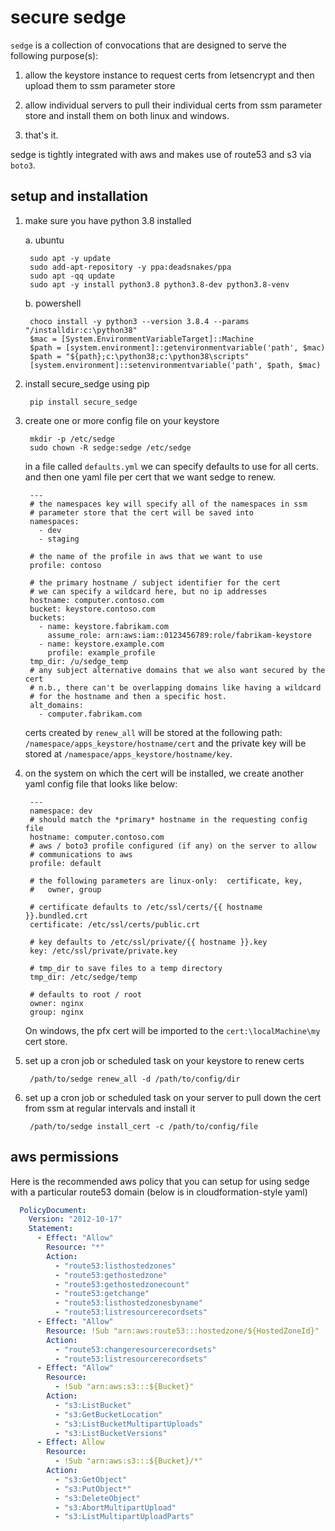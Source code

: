 # secure sedge

`sedge` is a collection of convocations that are designed
to serve the following purpose(s):

1. allow the keystore instance to request certs
   from letsencrypt and then upload them to ssm parameter store

2. allow individual servers to pull their individual certs from
   ssm parameter store and install them on both linux
   and windows.

3. that's it.

sedge is tightly integrated with aws and makes use of route53 and s3 
via ``boto3``.

## setup and installation

1. make sure you have python 3.8 installed

    a. ubuntu

        sudo apt -y update
        sudo add-apt-repository -y ppa:deadsnakes/ppa
        sudo apt -qq update
        sudo apt -y install python3.8 python3.8-dev python3.8-venv

    b. powershell

        choco install -y python3 --version 3.8.4 --params "/installdir:c:\python38"
        $mac = [System.EnvironmentVariableTarget]::Machine
        $path = [system.environment]::getenvironmentvariable('path', $mac)
        $path = "${path};c:\python38;c:\python38\scripts"
        [system.environment]::setenvironmentvariable('path', $path, $mac)

2. install secure_sedge using pip

        pip install secure_sedge


3. create one or more config file on your keystore

        mkdir -p /etc/sedge
        sudo chown -R sedge:sedge /etc/sedge

    in a file called `defaults.yml` we can specify defaults to use for all
    certs.  and then one yaml file per cert that we want sedge to renew.

        ---
        # the namespaces key will specify all of the namespaces in ssm
        # parameter store that the cert will be saved into
        namespaces:
          - dev
          - staging
            
        # the name of the profile in aws that we want to use
        profile: contoso
            
        # the primary hostname / subject identifier for the cert
        # we can specify a wildcard here, but no ip addresses
        hostname: computer.contoso.com
        bucket: keystore.contoso.com  
        buckets:
          - name: keystore.fabrikam.com
            assume_role: arn:aws:iam::0123456789:role/fabrikam-keystore 
          - name: keystore.example.com
            profile: example_profile 
        tmp_dir: /u/sedge_temp
        # any subject alternative domains that we also want secured by the cert
        # n.b., there can't be overlapping domains like having a wildcard
        # for the hostname and then a specific host.
        alt_domains:
          - computer.fabrikam.com
         

    certs created by `renew_all` will be stored at the following path:
    `/namespace/apps_keystore/hostname/cert` and the private key will be
    stored at `/namespace/apps_keystore/hostname/key`.

4. on the system on which the cert will be installed, we create another yaml
   config file that looks like below:

        ---
        namespace: dev
        # should match the *primary* hostname in the requesting config file
        hostname: computer.contoso.com
        # aws / boto3 profile configured (if any) on the server to allow
        # communications to aws
        profile: default
            
        # the following parameters are linux-only:  certificate, key,
        #   owner, group
            
        # certificate defaults to /etc/ssl/certs/{{ hostname }}.bundled.crt
        certificate: /etc/ssl/certs/public.crt
            
        # key defaults to /etc/ssl/private/{{ hostname }}.key
        key: /etc/ssl/private/private.key

        # tmp_dir to save files to a temp directory
        tmp_dir: /etc/sedge/temp
 
        # defaults to root / root
        owner: nginx
        group: nginx

    On windows, the pfx cert will be imported to the ``cert:\localMachine\my``
    cert store.

5. set up a cron job or scheduled task on your keystore to renew certs

        /path/to/sedge renew_all -d /path/to/config/dir

6. set up a cron job or scheduled task on your server to pull down the
   cert from ssm at regular intervals and install it

        /path/to/sedge install_cert -c /path/to/config/file

## aws permissions

Here is the recommended aws policy that you can setup for using sedge
with a particular route53 domain (below is in cloudformation-style yaml)

```yaml
  PolicyDocument:
    Version: "2012-10-17"
    Statement:
      - Effect: "Allow"
        Resource: "*"
        Action:
          - "route53:listhostedzones"
          - "route53:gethostedzone"
          - "route53:gethostedzonecount"
          - "route53:getchange"
          - "route53:listhostedzonesbyname"
          - "route53:listresourcerecordsets"
      - Effect: "Allow"
        Resource: !Sub "arn:aws:route53:::hostedzone/${HostedZoneId}"
        Action:
          - "route53:changeresourcerecordsets"
          - "route53:listresourcerecordsets"
      - Effect: "Allow"
        Resource:
          - !Sub "arn:aws:s3:::${Bucket}"
        Action:
          - "s3:ListBucket"
          - "s3:GetBucketLocation"
          - "s3:ListBucketMultipartUploads"
          - "s3:ListBucketVersions"
      - Effect: Allow
        Resource:
          - !Sub "arn:aws:s3:::${Bucket}/*"
        Action:
          - "s3:GetObject"
          - "s3:PutObject*"
          - "s3:DeleteObject"
          - "s3:AbortMultipartUpload"
          - "s3:ListMultipartUploadParts"
```

